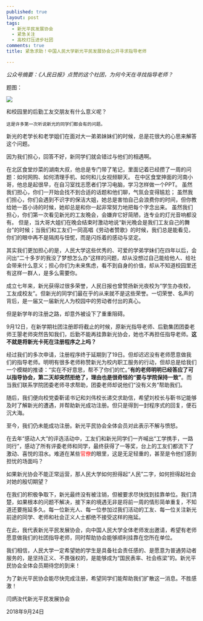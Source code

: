 ```yaml
---
published: true
layout: post
tags:
  - 新光平民发展协会
  - 紧急关注
  - 高校打压进步社团
comments: true
title: 紧急求助！中国人民大学新光平民发展协会公开寻求指导老师

---
```


*公众号摘要：《人民日报》点赞的这个社团，为何今天在寻找指导老师？*

题图：
 
 ![](https://i.loli.net/2018/09/30/5bb06cdf50afd.png)

和校园里的后勤工友交朋友有什么意义呢？

    这是许多第一次听说新光的同学们都会有的问题。

新光的老学长和老学姐们在面对大一弟弟妹妹们的时候，总是花很大的心思来解答这个问题。

因为我们担心，回答不好，新同学们就会错过与他们的相遇啊。

在北区食堂炒菜的湖南大叔，他总是专门带了笔记，里面记着已经攒了一周的问题：如何网购、如何清理手机、如何和儿女视频聊天。
在中区食堂抻面的河南小哥，他总是起很早，在自习室找志愿者们学习电脑，学习怎样做一个PPT。
虽然我们担心，你们一开始会找不到合适的话题和他们聊，气氛会变得尴尬；
虽然我们担心，你们会遇到不识字的保洁大姐，她总是害怕自己会浪费你的时间，但你教给她一首小诗的时候，她却总是和你一起非常努力地把每个字念出来。
虽然我们担心，你们第一次看见新光的工友晚会，会嫌弃它好简陋，连专业的灯光音响都没有。
但是，当大哥大姐们在晚会结束时激动地说“新光晚会是我们工友自己的舞台”的时候；当我们和工友们一同高唱《劳动者赞歌》的时候，我们总是能看见，你们的眼中再不是隔阂与忸怩，而是闪烁着的感动与坚定。

其实我们更加担心的是，人民大学这些优秀的、可爱的学弟学妹们在四年以后，会问出“二十多岁的我没了梦想怎么办”这样的问题，却从没想过自己能给他人、给社会带来什么意义；担心你们为未来焦虑，看不到自身的价值，却从不知道校园里还有这样一群人，是多么需要你。

成立七年来，新光获得过很多荣誉，人民日报也曾赞扬新光夜校为“学生办夜校，工友成校友”。但新光的同学们最在乎的从来就不是这些荣誉。一切荣誉、名声的背后，是一届又一届新光人为校园中的劳动者付出的真心。

但是新学年的注册之路，却意外被设下了重重阻碍。

9月12日，在新学期社团注册即将截止的时候，原新光指导老师、后勤集团团委老师王曌老师突然告知我们，后勤不能再挂靠新光协会，她也不再担任指导老师。**这不就是将新光卡死在注册程序之上吗？**

经过我们的多次申请，注册程序终于延期到了19日。但却迟迟没有老师愿意做我们的指导老师。明明有很多老师称赞新光为校内职工服务的行动，但却总是给我们一个模糊的推诿：“实在不好意思，帮不了你们的忙。”**有的老师明明已经答应了可以指导协会，第二天却突然拒绝了，理由也是很奇怪的“要与学院保持一致”**。而当我们联系学院团委老师寻求帮助，团委老师却说他们“没有义务”帮助我们。

随后，我们便向校党委靳诺书记和刘伟校长递交求助信，希望刘校长与靳书记能够及时了解新光的遭遇，并帮助新光成功注册。但只是得到一封程序式的回复，便石沉大海。

至今，我们仍未能成功注册。新光平民协会全体会员对此表示不解与愤怒。

在去年“感动人大”的评选活动中，工友们和新光同学们一齐喊出“工学携手，一路同行”，感动了所有评委老师和同学，最终获得了一等奖，台上的工友们都流下了激动、喜悦的泪水。难道在某些<font color= 'red'>官僚</font>的眼里，这是无足轻重的，甚至是令他们感到担忧的场面吗？
    
如果新光协会不能正常运营，那人民大学如何担得起“人民”二字，如何担得起社会对她的殷切期望？

在我们的积极争取下，新光最终没有被注销，但被要求尽快找到挂靠单位。我们清楚，如果根本的问题不解决，接下来的境遇无非是将前一周的情形简单重复，不知道还要拖延多久。每一位新光人、每一位参加过我们活动的工友、每一位关注新光前途的同学、老师和社会正义人士都绝不接受这样的拖延。

在此，我代表新光平民发展协会，向中国人民大学全体老师发出邀请，希望有老师愿意做我们的社团指导老师，同时帮助协会能够顺利挂靠在您所在单位。

我们相信，人民大学一定希望她的学生是具备社会责任感的、是愿意为普通劳动者服务的，是坚持正义、不畏强权的，是能够成为“国民表率、社会栋梁”的。新光平民协会全体会员期待您的到来！

为了新光平民协会能尽快完成注册，希望同学们能帮助我们扩散这一消息。不胜感激！



闫炳汝代新光平民发展协会

2018年9月24日


